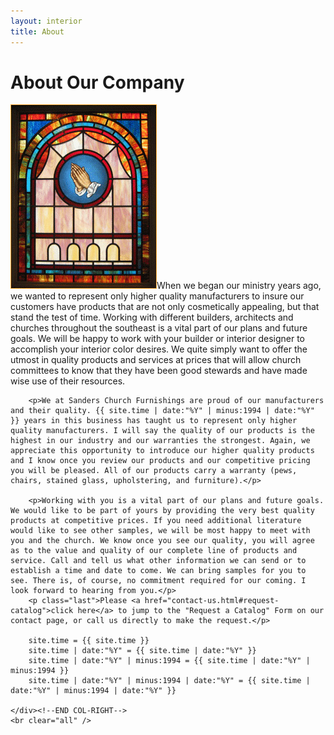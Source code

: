 ```yaml
---
layout: interior
title: About
---
```


<div id="canvas">
	<div id="col-left"></div><!--END COL-LEFT-->
	<div id="col-right">
		<h1>About Our Company</h1>
	    <p><img class="img-right" src="images/about/picture-about-stained-glass.jpg" alt="Stained glass with hands praying" />When we began our ministry years ago, we wanted to represent only higher quality manufacturers to insure our customers have products that are not only cosmetically appealing, but that stand the test of time. Working with different builders, architects and churches throughout the southeast is a vital part of our plans and future goals. We will be happy to work with your builder or interior designer to accomplish your interior color desires. We quite simply want to offer the utmost in quality products and services at prices that will allow church committees to know that they have been good stewards and have made wise use of their resources.</p>

	    <p>We at Sanders Church Furnishings are proud of our manufacturers and their quality. {{ site.time | date:"%Y" | minus:1994 | date:"%Y" }} years in this business has taught us to represent only higher quality manufacturers. I will say the quality of our products is the highest in our industry and our warranties the strongest. Again, we appreciate this opportunity to introduce our higher quality products and I know once you review our products and our competitive pricing you will be pleased. All of our products carry a warranty (pews, chairs, stained glass, upholstering, and furniture).</p>

	    <p>Working with you is a vital part of our plans and future goals. We would like to be part of yours by providing the very best quality products at competitive prices. If you need additional literature would like to see other samples, we will be most happy to meet with you and the church. We know once you see our quality, you will agree as to the value and quality of our complete line of products and service. Call and tell us what other information we can send or to establish a time and date to come. We can bring samples for you to see. There is, of course, no commitment required for our coming. I look forward to hearing from you.</p>
	    <p class="last">Please <a href="contact-us.html#request-catalog">click here</a> to jump to the "Request a Catalog" Form on our contact page, or call us directly to make the request.</p>

	    site.time = {{ site.time }}
	    site.time | date:"%Y" = {{ site.time | date:"%Y" }}
	    site.time | date:"%Y" | minus:1994 = {{ site.time | date:"%Y" | minus:1994 }}
	    site.time | date:"%Y" | minus:1994 | date:"%Y" = {{ site.time | date:"%Y" | minus:1994 | date:"%Y" }}
	    
	</div><!--END COL-RIGHT-->
	<br clear="all" />